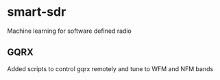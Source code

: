 # smart-sdr
Machine learning for software defined radio

## GQRX
Added scripts to control gqrx remotely and tune to WFM and NFM bands
